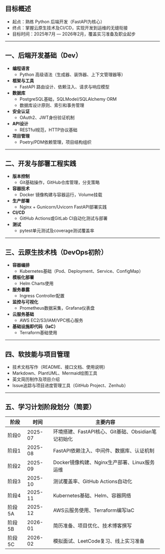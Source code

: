 ## 目标概述

- 起点：熟练 Python 后端开发（FastAPI为核心）
- 终点：掌握云原生技术及CI/CD，实现开发到运维的无缝衔接
- 目标时间：2025年7月 — 2026年2月，覆盖实习准备及职业起步

---

## 一、后端开发基础（Dev）

- **编程语言**  
  - Python 高级语法（生成器、装饰器、上下文管理器等）
- **框架与工具**  
  - FastAPI 路由设计、依赖注入、请求与响应模型
- **数据库**  
  - PostgreSQL基础，SQLModel/SQLAlchemy ORM
  - 数据库设计原则、索引和事务管理
- **安全认证**  
  - OAuth2、JWT身份验证机制
- **API设计**  
  - RESTful规范，HTTP协议基础
- **项目管理**  
  - Poetry/PDM依赖管理，项目结构组织

---

## 二、开发与部署工程实践

- **版本控制**  
  - Git基础操作，GitHub仓库管理，分支策略
- **容器技术**  
  - Docker 镜像构建与容器运行，Volume挂载
- **生产部署**  
  - Nginx + Gunicorn/Uvicorn FastAPI部署实践
- **CI/CD**  
  - GitHub Actions或GitLab CI自动化测试与部署
- **测试**  
  - pytest单元测试及coverage测试覆盖率

---

## 三、云原生技术栈（DevOps初阶）

- **容器编排**  
  - Kubernetes基础（Pod、Deployment、Service、ConfigMap）
- **模板化部署**  
  - Helm Charts使用
- **服务暴露**  
  - Ingress Controller配置
- **监控与可视化**  
  - Prometheus数据采集，Grafana仪表盘
- **云服务基础**  
  - AWS EC2/S3/IAM/VPC核心服务
- **基础设施即代码（IaC）**  
  - Terraform基础使用

---

## 四、软技能与项目管理

- 技术文档写作（README、接口文档、使用说明）  
- Markdown、PlantUML、Mermaid绘图工具  
- 英文简历制作及项目介绍  
- Issue追踪与项目进度管理工具（GitHub Project、Zenhub）

---

## 五、学习计划阶段划分（简要）

| 阶段   | 时间     | 主要内容                             |
|--------|----------|------------------------------------|
| 阶段0  | 2025-07  | 环境搭建、FastAPI核心、Git基础、Obsidian笔记初始化 |
| 阶段1  | 2025-08  | FastAPI依赖注入、中间件、数据库、认证机制          |
| 阶段2  | 2025-09  | Docker镜像构建、Nginx生产部署、Linux服务运维       |
| 阶段3  | 2025-10  | 测试覆盖率、GitHub Actions自动化                  |
| 阶段4  | 2025-11  | Kubernetes基础、Helm、容器网络                     |
| 阶段5A | 2025-12  | AWS云服务使用、Terraform编写IaC                    |
| 阶段5B | 2026-01  | 简历准备、项目优化、技术博客撰写                    |
| 阶段5C | 2026-02  | 模拟面试、LeetCode复习、线上实习准备                |
